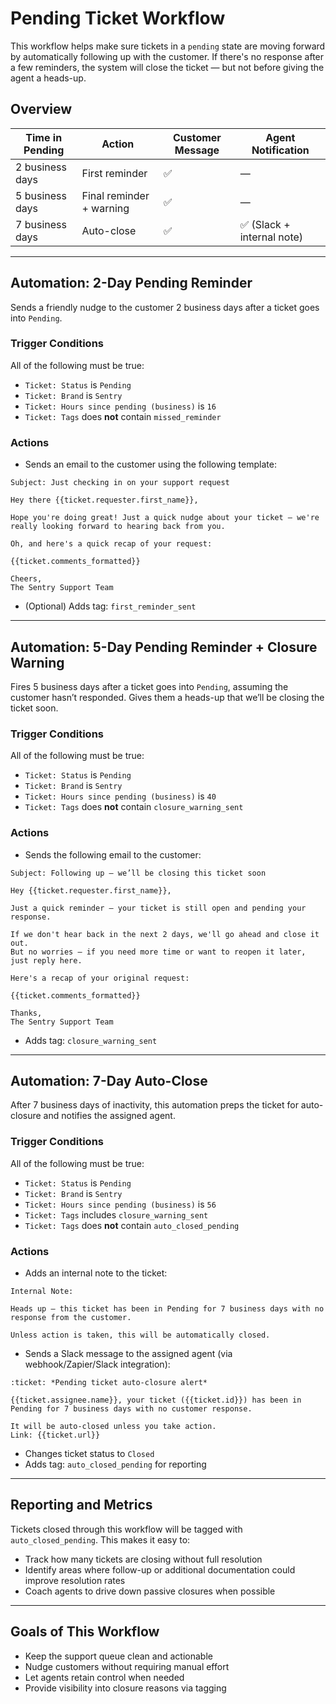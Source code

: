 
# Pending Ticket Workflow

This workflow helps make sure tickets in a `pending` state are moving forward by automatically following up with the customer. If there's no response after a few reminders, the system will close the ticket — but not before giving the agent a heads-up.

## Overview

| Time in Pending     | Action                      | Customer Message | Agent Notification     |
|---------------------|-----------------------------|------------------|------------------------|
| 2 business days     | First reminder              | ✅               | —                      |
| 5 business days     | Final reminder + warning    | ✅               | —                      |
| 7 business days     | Auto-close                  | ✅               | ✅ (Slack + internal note) |

---

## Automation: 2-Day Pending Reminder

Sends a friendly nudge to the customer 2 business days after a ticket goes into `Pending`.

### Trigger Conditions

All of the following must be true:

- `Ticket: Status` is `Pending`  
- `Ticket: Brand` is `Sentry`  
- `Ticket: Hours since pending (business)` is `16`  
- `Ticket: Tags` does **not** contain `missed_reminder`

### Actions

- Sends an email to the customer using the following template:

```text
Subject: Just checking in on your support request

Hey there {{ticket.requester.first_name}},

Hope you're doing great! Just a quick nudge about your ticket – we're really looking forward to hearing back from you.

Oh, and here's a quick recap of your request:

{{ticket.comments_formatted}}

Cheers,  
The Sentry Support Team
```

- (Optional) Adds tag: `first_reminder_sent`

---

## Automation: 5-Day Pending Reminder + Closure Warning

Fires 5 business days after a ticket goes into `Pending`, assuming the customer hasn’t responded. Gives them a heads-up that we’ll be closing the ticket soon.

### Trigger Conditions

All of the following must be true:

- `Ticket: Status` is `Pending`  
- `Ticket: Brand` is `Sentry`  
- `Ticket: Hours since pending (business)` is `40`  
- `Ticket: Tags` does **not** contain `closure_warning_sent`

### Actions

- Sends the following email to the customer:

```text
Subject: Following up — we’ll be closing this ticket soon

Hey {{ticket.requester.first_name}},

Just a quick reminder — your ticket is still open and pending your response.

If we don't hear back in the next 2 days, we'll go ahead and close it out.  
But no worries — if you need more time or want to reopen it later, just reply here.

Here's a recap of your original request:

{{ticket.comments_formatted}}

Thanks,  
The Sentry Support Team
```

- Adds tag: `closure_warning_sent`

---

## Automation: 7-Day Auto-Close

After 7 business days of inactivity, this automation preps the ticket for auto-closure and notifies the assigned agent.

### Trigger Conditions

All of the following must be true:

- `Ticket: Status` is `Pending`  
- `Ticket: Brand` is `Sentry`  
- `Ticket: Hours since pending (business)` is `56`  
- `Ticket: Tags` includes `closure_warning_sent`  
- `Ticket: Tags` does **not** contain `auto_closed_pending`

### Actions

- Adds an internal note to the ticket:

```text
Internal Note:

Heads up — this ticket has been in Pending for 7 business days with no response from the customer.

Unless action is taken, this will be automatically closed.
```

- Sends a Slack message to the assigned agent (via webhook/Zapier/Slack integration):

```text
:ticket: *Pending ticket auto-closure alert*

{{ticket.assignee.name}}, your ticket ({{ticket.id}}) has been in Pending for 7 business days with no customer response.

It will be auto-closed unless you take action.  
Link: {{ticket.url}}
```

- Changes ticket status to `Closed`  
- Adds tag: `auto_closed_pending` for reporting

---

## Reporting and Metrics

Tickets closed through this workflow will be tagged with `auto_closed_pending`. This makes it easy to:

- Track how many tickets are closing without full resolution
- Identify areas where follow-up or additional documentation could improve resolution rates
- Coach agents to drive down passive closures when possible

---

## Goals of This Workflow

- Keep the support queue clean and actionable  
- Nudge customers without requiring manual effort  
- Let agents retain control when needed  
- Provide visibility into closure reasons via tagging
